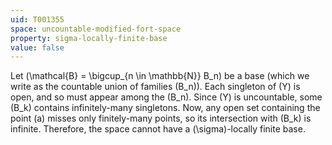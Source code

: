 ```yaml
---
uid: T001355
space: uncountable-modified-fort-space
property: sigma-locally-finite-base
value: false
---
```

Let \(\mathcal{B} = \bigcup_{n \in \mathbb{N}} B_n\) be a base (which we write as the countable union of families \(B_n\)). Each singleton of \(Y\) is open, and so must appear among the \(B_n\). Since \(Y\) is uncountable, some \(B_k\) contains infinitely-many singletons. Now, any open set containing the point \(a\) misses only finitely-many points, so its intersection with \(B_k\) is infinite. Therefore, the space cannot have a \(\sigma\)-locally finite base.

